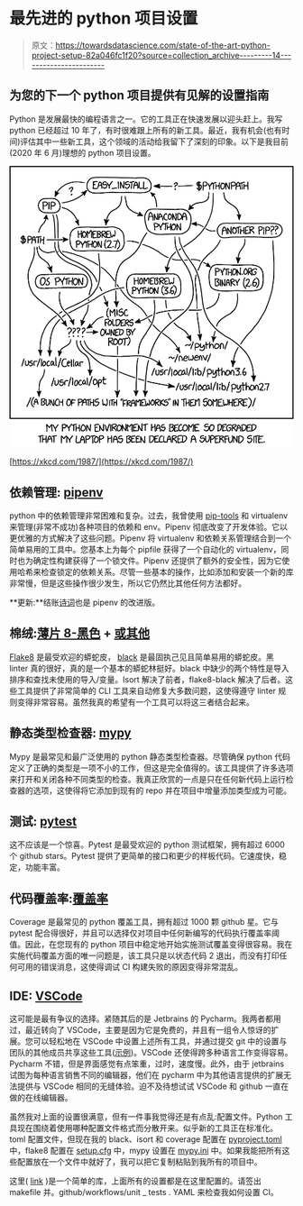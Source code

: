 # 最先进的 python 项目设置

> 原文：<https://towardsdatascience.com/state-of-the-art-python-project-setup-82a046fc1f20?source=collection_archive---------14----------------------->

## 为您的下一个 python 项目提供有见解的设置指南

Python 是发展最快的编程语言之一。它的工具正在快速发展以迎头赶上。我写 python 已经超过 10 年了，有时很难跟上所有的新工具。最近，我有机会(也有时间)评估其中一些新工具，这个领域的活动给我留下了深刻的印象。以下是我目前(2020 年 6 月)理想的 python 项目设置。

![](img/1c01103c4163401d5086f0e30da34b83.png)

[https://xkcd.com/1987/](https://xkcd.com/1987/)

## 依赖管理: [pipenv](https://pypi.org/project/pipenv/)

python 中的依赖管理非常困难和复杂。过去，我曾使用 [pip-tools](https://github.com/jazzband/pip-tools) 和 virtualenv 来管理(非常不成功)各种项目的依赖和 env。Pipenv 彻底改变了开发体验。它以更优雅的方式解决了这些问题。Pipenv 将 virtualenv 和依赖关系管理结合到一个简单易用的工具中。您基本上为每个 pipfile 获得了一个自动化的 virtualenv，同时也为确定性构建获得了一个锁文件。Pipenv 还提供了额外的安全性，因为它使用哈希来检查锁定的依赖关系。尽管一些基本的操作，比如添加和安装一个新的库非常慢，但是这些操作很少发生，所以它仍然比其他任何方法都好。

**更新:**结账[诗词](https://python-poetry.org/)也是 pipenv 的改进版。

## 棉绒:[薄片 8-黑色](https://pypi.org/project/flake8-black/) + [或其他](https://github.com/timothycrosley/isort)

[Flake8](https://pypi.org/project/flake8/) 是最受欢迎的蟒蛇皮， [black](https://pypi.org/project/black/) 是最固执己见且简单易用的蟒蛇皮。黑 linter 真的很好，真的是一个基本的蟒蛇林挺好。black 中缺少的两个特性是导入排序和查找未使用的导入/变量。Isort 解决了前者，flake8-black 解决了后者。这些工具提供了非常简单的 CLI 工具来自动修复大多数问题，这使得遵守 linter 规则变得非常容易。虽然我真的希望有一个工具可以将这三者结合起来。

## 静态类型检查器: [mypy](http://mypy-lang.org/)

Mypy 是最常见和最广泛使用的 python 静态类型检查器。尽管确保 python 代码定义了正确的类型是一项不小的工作，但这是完全值得的。该工具提供了许多选项来打开和关闭各种不同类型的检查。我真正欣赏的一点是只在任何新代码上运行检查器的选项，这使得将它添加到现有的 repo 并在项目中增量添加类型成为可能。

## 测试: [pytest](https://docs.pytest.org/en/stable/)

这不应该是一个惊喜。Pytest 是最受欢迎的 python 测试框架，拥有超过 6000 个 github stars。Pytest 提供了更简单的接口和更少的样板代码。它速度快，稳定，功能丰富。

## 代码覆盖率:[覆盖率](https://coverage.readthedocs.io/en/coverage-5.1/)

Coverage 是最常见的 python 覆盖工具，拥有超过 1000 颗 github 星。它与 pytest 配合得很好，并且可以选择仅对项目中任何新编写的代码执行覆盖率阈值。因此，在您现有的 python 项目中稳定地开始实施测试覆盖变得很容易。我在实施代码覆盖方面的唯一问题是，该工具只是以状态代码 2 退出，而没有打印任何可用的错误消息，这使得调试 CI 构建失败的原因变得非常混乱。

## IDE: [VSCode](https://code.visualstudio.com/)

这可能是最有争议的选择。紧随其后的是 Jetbrains 的 Pycharm。我两者都用过，最近转向了 VSCode，主要是因为它是免费的，并且有一组令人惊讶的扩展。您可以轻松地在 VSCode 中设置上述所有工具，并通过提交 git 中的设置与团队的其他成员共享这些工具([示例](https://github.com/NitinAgg/pd2tfrecord/blob/master/.vscode/settings.json))。VSCode 还使得跨多种语言工作变得容易。Pycharm 不错，但是界面感觉有点笨重，过时，速度慢。此外，由于 jetbrains 试图为每种语言销售不同的编辑器，他们在 pycharm 中为其他语言提供的扩展无法提供与 VSCode 相同的无缝体验。迫不及待想试试 VSCode 和 github 一直在做的在线编辑器。

虽然我对上面的设置很满意，但有一件事我觉得还是有点乱:配置文件。Python 工具现在围绕着使用哪种配置文件格式而分散开来。似乎新的工具正在标准化。toml 配置文件，但现在我的 black、isort 和 coverage 配置在 [pyproject.toml](https://github.com/NitinAgg/pd2tfrecord/blob/master/pyproject.toml) 中，flake8 配置在 [setup.cfg](https://github.com/NitinAgg/pd2tfrecord/blob/master/setup.cfg) 中，mypy 设置在 [mypy.ini](https://github.com/NitinAgg/pd2tfrecord/blob/master/mypy.ini) 中。如果我能把所有这些配置放在一个文件中就好了，我可以把它复制粘贴到我所有的项目中。

这里( [link](https://github.com/NitinAgg/pd2tfrecord) )是一个简单的库，上面所有的设置都是在这里配置的。请签出 makefile 并。github/workflows/unit _ tests . YAML 来检查我如何设置 CI。